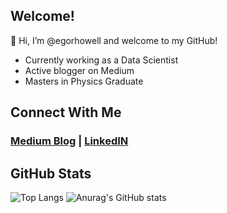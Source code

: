 ## Welcome!
👋 Hi, I’m @egorhowell and welcome to my GitHub!

- Currently working as a Data Scientist
- Active blogger on Medium
- Masters in Physics Graduate

## Connect With Me
 ### [Medium Blog](https://medium.com/@egorhowell)  |      [LinkedIN](https://uk.linkedin.com/in/egor-howell-092a721b3)


[1.1]: http://i.imgur.com/tXSoThF.png (twitter icon with padding)
[1]: http://www.twitter.com/egorhowell

## GitHub Stats
 ![Top Langs](https://github-readme-stats.vercel.app/api/top-langs/?username=egorhowell&layout=compact&card_width=445&theme=graywhite)
 ![Anurag's GitHub stats](https://github-readme-stats.vercel.app/api?username=egorhowell&show_icons=true&theme=default&hide=contribs&card_width=200)
